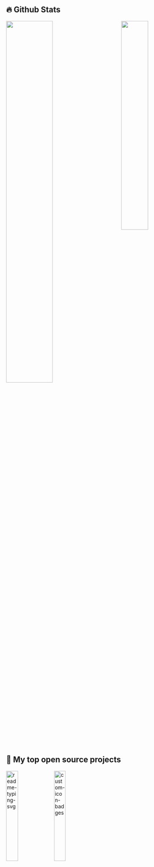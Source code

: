 
## 🔥 Github Stats

<img align="right" width="38%" src="https://i.pinimg.com/736x/b3/e1/16/b3e11628033ea62ff4170081bd6e079a.jpg"/>

  <a href="https://github.com/NexOffline"><img width="50%" src="https://github-readme-stats.vercel.app/api?username=NexOffline&theme=radical&title_color=ff3068?"></a>

## 📘 My top open source projects

<p align="left">
    <a href="https://github.com/NexOffline/nex-atm"><img width="25%" src="https://denvercoder1-github-readme-stats.vercel.app/api/pin/?username=NexOffline&repo=nex-atm&hide_border=true&bg_color=1F222E&title_color=F85D7F&icon_color=F8D866&theme=react&show_icons=false" alt="readme-typing-svg"></a>
  <a href="https://github.com/mythic-framework/txAdminRecipe"><img width="25%" src="https://denvercoder1-github-readme-stats.vercel.app/api/pin?username=mythic-framework&repo=txAdminRecipe&theme=react&bg_color=1F222E&title_color=F85D7F&icon_color=F8D866&hide_border=true&show_icons=false" alt="custom-icon-badges"></a>
</p>
